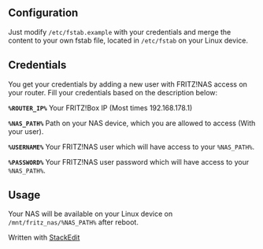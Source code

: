 ## Configuration
Just modify `/etc/fstab.example` with your credentials and merge the content to your own fstab file, located in `/etc/fstab` on your Linux device.

## Credentials
You get your credentials by adding a new user with FRITZ!NAS access on your router. Fill your credentials based on the description below:

**`%ROUTER_IP%`**
Your FRITZ!Box IP (Most times 192.168.178.1)

**`%NAS_PATH%`**
Path on your NAS device, which you are allowed to access (With your user).

**`%USERNAME%`**
Your FRITZ!NAS user which will have access to your `%NAS_PATH%`.

**`%PASSWORD%`**
Your FRITZ!NAS user password which will have access to your `%NAS_PATH%`.

## Usage
Your NAS will be available on your Linux device on `/mnt/fritz_nas/%NAS_PATH%` after reboot.




Written with [StackEdit](https://stackedit.io/)
